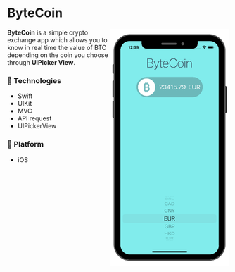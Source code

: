 # ByteCoin

<p><img src="https://github.com/ajlozano/Portfolio/blob/main/media/ByteCoin/ByteCoin_mockup.png?raw=true" alt="ByteCOin mockup" align="right" width="270"/></p>

**ByteCoin** is a simple crypto exchange app which allows you to know in real time the value of BTC depending on the coin you choose through **UIPicker View**.

### 🔨 Technologies

- Swift
- UIKit
- MVC
- API request
- UIPickerView

### 🚀 Platform
- iOS
